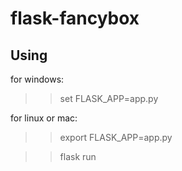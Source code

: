 # flask-fancybox

## Using
for windows:
> >set FLASK_APP=app.py

for linux or mac:
>>export FLASK_APP=app.py

> >flask run

